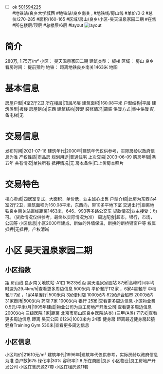 - [ ] ok [501594225](https://bj.5i5j.com/ershoufang/501594225.html)  
 #地铁站/良乡大学城西 #地铁站/良乡南关 ,  #地铁线/房山线
#单价/0-2 #总价/270-285 #面积/160-165   #区域/房山/良乡/小区-昊天温泉家园二期 #在售 #所在楼层/顶层 #总楼层/6层 #layout 
![layout](http://image2a.5i5j.com/bdir/layout/512388.jpg_P5.jpg) 
# 简介 
 280万,  1.75万/m² 
小区： 昊天温泉家园二期
建筑类型： 板楼
区域： 房山 良乡
看房时间： 提前预约
地铁： 距离地铁良乡南关1463米 地图
# 基本信息 
 房屋户型|4室2厅2卫
所在楼层|顶层/6层
建筑面积|160.08平米
户型结构|平层
建筑类型|板楼
房屋朝向|东西
建筑结构|砖混
装修情况|简装
供暖方式|集中供暖
配备电梯|无
# 交易信息 
 发布时间|2021-07-16
建筑年代|2000年|建筑年代仅供参考，实际房龄以政府信息为准
产权性质|商品房
规划用途|普通住宅
上次交易|2003-06-09
购房年限|满五年
共有情况|单独所有
抵押情况|无
房本备件|已上传房本照片
# 交易特色 
 核心卖点|四居室复式，大面积，单价低，业主诚心出售
户型介绍|此房为东西向4室2厅2卫，建筑面积为160.08平米，东西向，带10多平地下室
交通出行|距离地铁良乡南关站直线距离1463米，646、993等多路公交车
贷款情况|业主接受：均可。（贷款情况仅供参考，最终以实际情况为准）
周边配套|超市，银行，市场，公园等
小区信息|小区2000年建成，新做的外墙保温，新换的断桥铝窗户等
权属抵押|无抵押，产权清晰
# 小区 昊天温泉家园二期
## 小区指数 
 距 房山线 良乡南关地铁站-A1口 1623米|距 昊天温泉家园站 87米|高峰时间平均时速为29.4km/h|查看更多周边信息
500米内 平价餐厅112家 ，6家4星餐厅
中档餐厅7家 ，1家4星餐厅|500米内 3家便利店
1000米内 82家综合超市
2000米内 31家商场|500米内 药店 7家
1000米内 银行 25家|查看更多周边信息
小区物业费0.5元/平米/月|1995年建成|物业公司为良工房地产开发公司|查看更多周边信息
2000米内 三级医院 1家|距离 北京市房山区良乡医院(A类) (三甲/A类) 717米|查看更多周边信息
距离 昊天公园 612米|1000米内 24家 健身房
距离最近健身房起猿健身Training Gym 530米|查看更多周边信息
## 小区信息 
 小区均价|21610元/m²
建筑年代|1996年|建筑年代仅供参考，实际房龄以政府信息为准
总户数|675
绿化率|30%
容积率|1.8
所在商圈|良乡
小区物业|良工房地产开发公司
小区在售房源27套
小区在租房源11套

